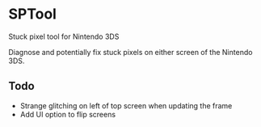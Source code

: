 # SPTool
Stuck pixel tool for Nintendo 3DS

Diagnose and potentially fix stuck pixels on either screen of the Nintendo 3DS. 

## Todo
- Strange glitching on left of top screen when updating the frame
- Add UI option to flip screens
